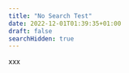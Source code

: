 ```yaml
---
title: "No Search Test"
date: 2022-12-01T01:39:35+01:00
draft: false
searchHidden: true
---
```

xxx
